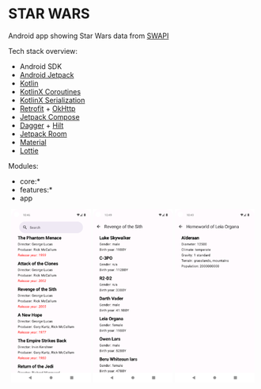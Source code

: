 # STAR WARS

Android app showing Star Wars data from [SWAPI](https://swapi.dev/) 

Tech stack overview:
- Android SDK
- [Android Jetpack](https://developer.android.com/jetpack)
- [Kotlin](https://kotlinlang.org/)
- [KotlinX Coroutines](https://github.com/Kotlin/kotlinx.coroutines)
- [KotlinX Serialization](https://github.com/Kotlin/kotlinx.serialization)
- [Retrofit](https://square.github.io/retrofit/) + [OkHttp](https://square.github.io/okhttp/)
- [Jetpack Compose](https://developer.android.com/develop/ui/compose)
- [Dagger](https://dagger.dev) + [Hilt](https://dagger.dev/hilt/)
- [Jetpack Room](https://developer.android.com/jetpack/androidx/releases/room)
- [Material](https://github.com/material-components/material-components-android)
- [Lottie](https://lottiefiles.com/)

Modules:
- core:*
- features:*
- app

<p align="center">
<img src = ".github/Screenshot_1.png" width="32%" />&nbsp;<img src = ".github/Screenshot_2.png" width="32%" />&nbsp;<img src = ".github/Screenshot_3.png" width="32%" />
</p>
